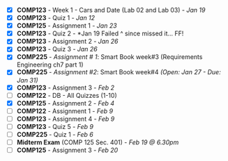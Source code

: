 - [x] **COMP123** - Week 1 - Cars and Date (Lab 02 and Lab 03) - *Jan 19*
- [x] **COMP123** - Quiz 1 - *Jan 12*
- [x] **COMP125** - Assignment 1 - *Jan 23*
- [x] **COMP123** - Quiz 2 - *Jan 19 
      Failed ^ since missed it... FF!
- [x] **COMP123** - Assignment 2 - *Jan 26*
- [x] **COMP123** - Quiz 3 - *Jan 26*
- [x] **COMP225** - *Assignment # 1*: Smart Book week#3 (Requirements Engineering ch7 part 1)
 - [x] **COMP225** - *Assignment #2*: Smart Book week#4 *(Open: Jan 27 - Due: Jan 31)*
 - [x] **COMP123** - Assignment 3 - *Feb 2*
 - [ ] **COMP122** - DB - All Quizzes (1-10)
- [x] **COMP125** - Assignment 2 - *Feb 4*
- [ ] **COMP122** - Assignment 1 - *Feb 9*
- [ ] **COMP123** - Assignment 4 - *Feb 9*
- [ ] **COMP123** - Quiz 5 - *Feb 9*
- [ ] **COMP225** - Quiz 1 - *Feb 6*
- [ ] **Midterm Exam** (COMP 125 Sec. 401) - *Feb 19 @ 6.30pm*
- [ ] **COMP125** - Assignment 3 - *Feb 20*